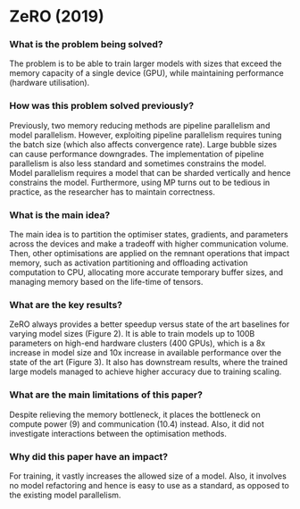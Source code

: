 # ZeRO (2019)

### What is the problem being solved?

The problem is to be able to train larger models with sizes that exceed the memory capacity of a single device (GPU), while maintaining performance (hardware utilisation).

### How was this problem solved previously?

Previously, two memory reducing methods are pipeline parallelism and model parallelism. However, exploiting pipeline parallelism requires tuning the batch size (which also affects convergence rate). Large bubble sizes can cause performance downgrades. The implementation of pipeline parallelism is also less standard and sometimes constrains the model. Model parallelism requires a model that can be sharded vertically and hence constrains the model. Furthermore, using MP turns out to be tedious in practice, as the researcher has to maintain correctness.

### What is the main idea?

The main idea is to partition the optimiser states, gradients, and parameters across the devices and make a tradeoff with higher communication volume. Then, other optimisations are applied on the remnant operations that impact memory, such as activation partitioning and offloading activation computation to CPU, allocating more accurate temporary buffer sizes, and managing memory based on the life-time of tensors.

### What are the key results?

ZeRO always provides a better speedup versus state of the art baselines for varying model sizes (Figure 2). It is able to train models up to 100B parameters on high-end hardware clusters (400 GPUs), which is a 8x increase in model size and 10x increase in available performance over the state of the art (Figure 3). It also has downstream results, where the trained large models managed to achieve higher accuracy due to training scaling.

### What are the main limitations of this paper?

Despite relieving the memory bottleneck, it places the bottleneck on compute power (9) and communication (10.4) instead. Also, it did not investigate interactions between the optimisation methods.

### Why did this paper have an impact?

For training, it vastly increases the allowed size of a model. Also, it involves no model refactoring and hence is easy to use as a standard, as opposed to the existing model parallelism. 
